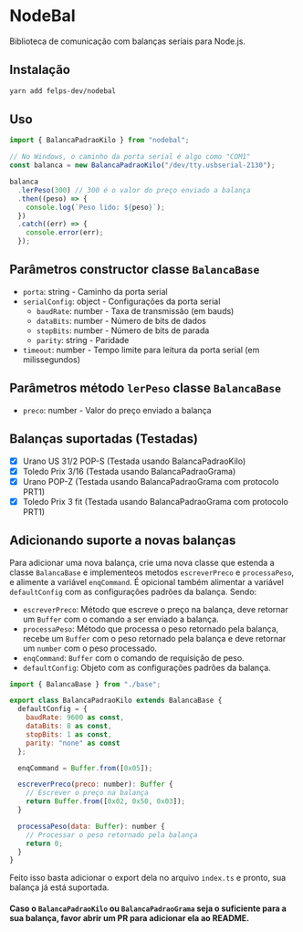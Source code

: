 # NodeBal

Biblioteca de comunicação com balanças seriais para Node.js.

## Instalação

```bash
yarn add felps-dev/nodebal
```

## Uso

```javascript
import { BalancaPadraoKilo } from "nodebal";

// No Windows, o caminho da porta serial é algo como "COM1"
const balanca = new BalancaPadraoKilo("/dev/tty.usbserial-2130");

balanca
  .lerPeso(300) // 300 é o valor do preço enviado a balança
  .then((peso) => {
    console.log(`Peso lido: ${peso}`);
  })
  .catch((err) => {
    console.error(err);
  });
```

## Parâmetros constructor classe `BalancaBase`

- `porta`: string - Caminho da porta serial
- `serialConfig`: object - Configurações da porta serial
  - `baudRate`: number - Taxa de transmissão (em bauds)
  - `dataBits`: number - Número de bits de dados
  - `stopBits`: number - Número de bits de parada
  - `parity`: string - Paridade
- `timeout`: number - Tempo limite para leitura da porta serial (em milissegundos)

## Parâmetros método `lerPeso` classe `BalancaBase`

- `preco`: number - Valor do preço enviado a balança

## Balanças suportadas (Testadas)

- [x] Urano US 31/2 POP-S (Testada usando BalancaPadraoKilo)
- [x] Toledo Prix 3/16 (Testada usando BalancaPadraoGrama)
- [x] Urano POP-Z (Testada usando BalancaPadraoGrama com protocolo PRT1)
- [x] Toledo Prix 3 fit (Testada usando BalancaPadraoGrama com protocolo PRT1)

## Adicionando suporte a novas balanças

Para adicionar uma nova balança, crie uma nova classe que estenda a classe `BalancaBase`
e implementeos metodos `escreverPreco` e `processaPeso`, e alimente a variável `enqCommand`.
É opicional também alimentar a variável `defaultConfig` com as configurações padrões da balança.
Sendo:

- `escreverPreco`: Método que escreve o preço na balança, deve retornar um `Buffer` com o comando a ser enviado a balança.
- `processaPeso`: Método que processa o peso retornado pela balança, recebe um `Buffer` com o peso retornado pela balança e deve retornar um `number` com o peso processado.
- `enqCommand`: `Buffer` com o comando de requisição de peso.
- `defaultConfig`: Objeto com as configurações padrões da balança.

```javascript
import { BalancaBase } from "./base";

export class BalancaPadraoKilo extends BalancaBase {
  defaultConfig = {
    baudRate: 9600 as const,
    dataBits: 8 as const,
    stopBits: 1 as const,
    parity: "none" as const
  };

  enqCommand = Buffer.from([0x05]);

  escreverPreco(preco: number): Buffer {
    // Escrever o preço na balança
    return Buffer.from([0x02, 0x50, 0x03]);
  }

  processaPeso(data: Buffer): number {
    // Processar o peso retornado pela balança
    return 0;
  }
}
```

Feito isso basta adicionar o export dela no arquivo `index.ts` e pronto, sua balança já está suportada.

#### Caso o `BalancaPadraoKilo` ou `BalancaPadraoGrama` seja o suficiente para a sua balança, favor abrir um PR para adicionar ela ao README.
